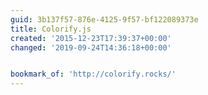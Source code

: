 ```yaml
---
guid: 3b137f57-876e-4125-9f57-bf122089373e
title: Colorify.js
created: '2015-12-23T17:39:37+00:00'
changed: '2019-09-24T14:36:18+00:00'


bookmark_of: 'http://colorify.rocks/'
---
```




